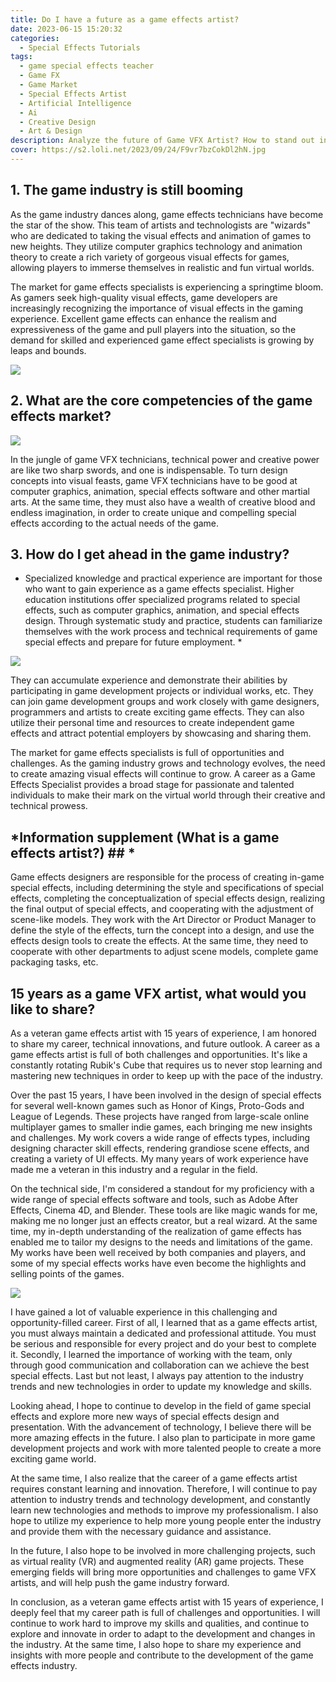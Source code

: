 ```yaml
---
title: Do I have a future as a game effects artist?
date: 2023-06-15 15:20:32
categories:
  - Special Effects Tutorials
tags: 
  - game special effects teacher
  - Game FX
  - Game Market
  - Special Effects Artist
  - Artificial Intelligence
  - Ai
  - Creative Design
  - Art & Design
description: Analyze the future of Game VFX Artist? How to stand out in the Game VFX Artist market?
cover: https://s2.loli.net/2023/09/24/F9vr7bzCokDl2hN.jpg
---
```



## 1. The game industry is still booming

As the game industry dances along, game effects technicians have become the star of the show. This team of artists and technologists are "wizards" who are dedicated to taking the visual effects and animation of games to new heights. They utilize computer graphics technology and animation theory to create a rich variety of gorgeous visual effects for games, allowing players to immerse themselves in realistic and fun virtual worlds.

The market for game effects specialists is experiencing a springtime bloom. As gamers seek high-quality visual effects, game developers are increasingly recognizing the importance of visual effects in the gaming experience. Excellent game effects can enhance the realism and expressiveness of the game and pull players into the situation, so the demand for skilled and experienced game effect specialists is growing by leaps and bounds.

![](https://s2.loli.net/2023/07/26/dZ1Wt4IrPC8JVih.webp)

## 2. What are the core competencies of the game effects market?

![](https://s2.loli.net/2023/07/26/TBesSYZDQlfMchX.png)

In the jungle of game VFX technicians, technical power and creative power are like two sharp swords, and one is indispensable. To turn design concepts into visual feasts, game VFX technicians have to be good at computer graphics, animation, special effects software and other martial arts. At the same time, they must also have a wealth of creative blood and endless imagination, in order to create unique and compelling special effects according to the actual needs of the game.

## 3. How do I get ahead in the game industry?

* Specialized knowledge and practical experience are important for those who want to gain experience as a game effects specialist. Higher education institutions offer specialized programs related to special effects, such as computer graphics, animation, and special effects design. Through systematic study and practice, students can familiarize themselves with the work process and technical requirements of game special effects and prepare for future employment. *

![](https://s2.loli.net/2023/07/26/CdUjRl3DWfoz6r9.png)

They can accumulate experience and demonstrate their abilities by participating in game development projects or individual works, etc. They can join game development groups and work closely with game designers, programmers and artists to create exciting game effects. They can also utilize their personal time and resources to create independent game effects and attract potential employers by showcasing and sharing them.

The market for game effects specialists is full of opportunities and challenges. As the gaming industry grows and technology evolves, the need to create amazing visual effects will continue to grow. A career as a Game Effects Specialist provides a broad stage for passionate and talented individuals to make their mark on the virtual world through their creative and technical prowess.

## *Information supplement (What is a game effects artist?) ## *

Game effects designers are responsible for the process of creating in-game special effects, including determining the style and specifications of special effects, completing the conceptualization of special effects design, realizing the final output of special effects, and cooperating with the adjustment of scene-like models. They work with the Art Director or Product Manager to define the style of the effects, turn the concept into a design, and use the effects design tools to create the effects. At the same time, they need to cooperate with other departments to adjust scene models, complete game packaging tasks, etc.

## 15 years as a game VFX artist, what would you like to share?

As a veteran game effects artist with 15 years of experience, I am honored to share my career, technical innovations, and future outlook. A career as a game effects artist is full of both challenges and opportunities. It's like a constantly rotating Rubik's Cube that requires us to never stop learning and mastering new techniques in order to keep up with the pace of the industry.

Over the past 15 years, I have been involved in the design of special effects for several well-known games such as Honor of Kings, Proto-Gods and League of Legends. These projects have ranged from large-scale online multiplayer games to smaller indie games, each bringing me new insights and challenges. My work covers a wide range of effects types, including designing character skill effects, rendering grandiose scene effects, and creating a variety of UI effects. My many years of work experience have made me a veteran in this industry and a regular in the field.

On the technical side, I'm considered a standout for my proficiency with a wide range of special effects software and tools, such as Adobe After Effects, Cinema 4D, and Blender. These tools are like magic wands for me, making me no longer just an effects creator, but a real wizard. At the same time, my in-depth understanding of the realization of game effects has enabled me to tailor my designs to the needs and limitations of the game. My works have been well received by both companies and players, and some of my special effects works have even become the highlights and selling points of the games.

![](https://s2.loli.net/2023/09/23/4GxNBAz8ml3hkEQ.jpg)

I have gained a lot of valuable experience in this challenging and opportunity-filled career. First of all, I learned that as a game effects artist, you must always maintain a dedicated and professional attitude. You must be serious and responsible for every project and do your best to complete it. Secondly, I learned the importance of working with the team, only through good communication and collaboration can we achieve the best special effects. Last but not least, I always pay attention to the industry trends and new technologies in order to update my knowledge and skills.

Looking ahead, I hope to continue to develop in the field of game special effects and explore more new ways of special effects design and presentation. With the advancement of technology, I believe there will be more amazing effects in the future. I also plan to participate in more game development projects and work with more talented people to create a more exciting game world.

At the same time, I also realize that the career of a game effects artist requires constant learning and innovation. Therefore, I will continue to pay attention to industry trends and technology development, and constantly learn new technologies and methods to improve my professionalism. I also hope to utilize my experience to help more young people enter the industry and provide them with the necessary guidance and assistance.

In the future, I also hope to be involved in more challenging projects, such as virtual reality (VR) and augmented reality (AR) game projects. These emerging fields will bring more opportunities and challenges to game VFX artists, and will help push the game industry forward.

In conclusion, as a veteran game effects artist with 15 years of experience, I deeply feel that my career path is full of challenges and opportunities. I will continue to work hard to improve my skills and qualities, and continue to explore and innovate in order to adapt to the development and changes in the industry. At the same time, I also hope to share my experience and insights with more people and contribute to the development of the game effects industry.

